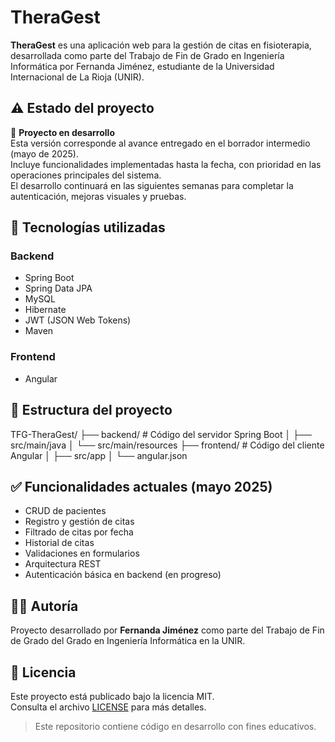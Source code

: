 # TheraGest

**TheraGest** es una aplicación web para la gestión de citas en fisioterapia, desarrollada como parte del Trabajo de Fin de Grado en Ingeniería Informática por Fernanda Jiménez, estudiante de la Universidad Internacional de La Rioja (UNIR).

## ⚠️ Estado del proyecto

🚧 **Proyecto en desarrollo**  
Esta versión corresponde al avance entregado en el borrador intermedio (mayo de 2025).  
Incluye funcionalidades implementadas hasta la fecha, con prioridad en las operaciones principales del sistema.  
El desarrollo continuará en las siguientes semanas para completar la autenticación, mejoras visuales y pruebas.

## 🚀 Tecnologías utilizadas

### Backend
- Spring Boot
- Spring Data JPA
- MySQL
- Hibernate
- JWT (JSON Web Tokens)
- Maven

### Frontend
- Angular

## 📁 Estructura del proyecto
TFG-TheraGest/
├── backend/ # Código del servidor Spring Boot
│ ├── src/main/java
│ └── src/main/resources
├── frontend/ # Código del cliente Angular
│ ├── src/app
│ └── angular.json

## ✅ Funcionalidades actuales (mayo 2025)

- CRUD de pacientes
- Registro y gestión de citas
- Filtrado de citas por fecha
- Historial de citas
- Validaciones en formularios
- Arquitectura REST
- Autenticación básica en backend (en progreso)

## 🧑‍💻 Autoría

Proyecto desarrollado por **Fernanda Jiménez** como parte del Trabajo de Fin de Grado del Grado en Ingeniería Informática en la UNIR.

## 📄 Licencia

Este proyecto está publicado bajo la licencia MIT.  
Consulta el archivo [LICENSE](LICENSE) para más detalles.

> Este repositorio contiene código en desarrollo con fines educativos.
